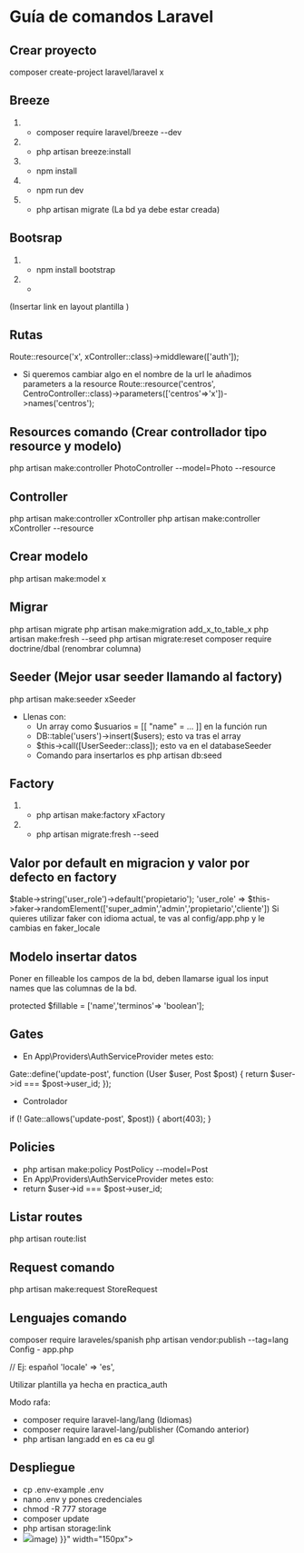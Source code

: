 # Guía de comandos Laravel

## Crear proyecto
composer create-project laravel/laravel x

## Breeze
1. - composer require laravel/breeze --dev
2. - php artisan breeze:install
3. - npm install
4. - npm run dev
5. - php artisan migrate (La bd ya debe estar creada)

## Bootsrap
1. - npm install bootstrap
2. - <link rel="stylesheet" href="https://stackpath.bootstrapcdn.com/bootstrap/4.4.1/css/bootstrap.min.css" integrity="sha384-Vkoo8x4CGsO3+Hhxv8T/Q5PaXtkKtu6ug5TOeNV6gBiFeWPGFN9MuhOf23Q9Ifjh" crossorigin="anonymous">
(Insertar link en layout plantilla )

## Rutas
Route::resource('x', xController::class)->middleware(['auth']);

- Si queremos cambiar algo en el nombre de la url le añadimos parameters a la resource
Route::resource('centros', CentroController::class)->parameters(['centros'=>'x'])->names('centros'); 


## Resources comando (Crear controllador tipo resource y modelo)
php artisan make:controller PhotoController --model=Photo --resource

## Controller
php artisan make:controller xController
php artisan make:controller xController --resource

## Crear modelo
php artisan make:model x

## Migrar
php artisan migrate 
php artisan make:migration add_x_to_table_x
php artisan make:fresh --seed
php artisan migrate:reset
composer require doctrine/dbal (renombrar columna)

## Seeder (Mejor usar seeder llamando al factory)
php artisan make:seeder xSeeder

- Llenas con:
  -  Un array como $usuarios = [[ "name" = ... ]] en la función run
  - DB::table('users')->insert($users); esto va tras el array
  -  $this->call([UserSeeder::class]); esto va en el databaseSeeder
  - Comando para insertarlos es php artisan db:seed

## Factory
1. - php artisan make:factory xFactory
2. - php artisan migrate:fresh --seed

## Valor por default en migracion y valor por defecto en factory
$table->string('user_role')->default('propietario');
'user_role' => $this->faker->randomElement(['super_admin','admin','propietario','cliente'])
Si quieres utilizar faker con idioma actual, te vas al config/app.php y le cambias en faker_locale

## Modelo insertar datos
Poner en filleable los campos de la bd, deben llamarse igual los input names que las columnas de la bd.

protected $fillable = ['name','terminos'=> 'boolean'];

## Gates
- En App\Providers\AuthServiceProvider metes esto:

Gate::define('update-post', function (User $user, Post $post) {
     return $user->id === $post->user_id;
});

- Controlador

if (! Gate::allows('update-post', $post)) {
    abort(403);
}

## Policies
- php artisan make:policy PostPolicy --model=Post
- En App\Providers\AuthServiceProvider metes esto:
- return $user->id === $post->user_id;


## Listar routes
php artisan route:list

## Request comando 
php artisan make:request StoreRequest

## Lenguajes comando
composer require laraveles/spanish
php artisan vendor:publish --tag=lang
Config - app.php

// Ej: español
'locale'          => 'es',

Utilizar plantilla ya hecha en practica_auth

Modo rafa:
- composer require laravel-lang/lang (Idiomas)
- composer require laravel-lang/publisher (Comando anterior)
- php artisan lang:add en es ca eu gl

## Despliegue
- cp .env-example .env
- nano .env y pones credenciales
- chmod -R 777 storage
- composer update
- php artisan storage:link
- <td> <img src="{{asset("image/". $post->image) }}" width="150px"></td>
